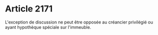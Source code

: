# Article 2171

L'exception de discussion ne peut être opposée au créancier privilégié ou ayant hypothèque spéciale sur l'immeuble.
